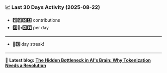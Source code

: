 <!--START_STATS-->
### 📈 Last 30 Days Activity (2025-08-22)  
- **1️⃣1️⃣5️⃣4️⃣** contributions  
- **3️⃣🎱•4️⃣7️⃣** per day
---
- **🎱3️⃣** day streak!
---
📝 **Latest blog:** [**The Hidden Bottleneck in AI's Brain: Why Tokenization Needs a Revolution**](https://andriak.com/blog/tokenization-revolution)
<!--END_STATS-->
